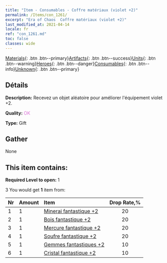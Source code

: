 ```yaml
---
title: "Item - Consumables - Coffre matériaux (violet +2)"
permalink: /Items/con_1261/
excerpt: "Era of Chaos  Coffre matériaux (violet +2)"
last_modified_at: 2021-04-14
locale: fr
ref: "con_1261.md"
toc: false
classes: wide
---
```

 [Materials](/fr/Items/){: .btn .btn--primary}[Artifacts](/fr/Items/Artifacts/){: .btn .btn--success}[Units](/fr/Items/Units/){: .btn .btn--warning}[Heroes](/fr/Items/Heroes/){: .btn .btn--danger}[Consumables](/fr/Items/Consumables/){: .btn .btn--info}[Unknown](/fr/Items/Unknown/){: .btn .btn--primary}

## Détails
 **Description:** Recevez un objet aléatoire pour améliorer l'équipement violet +2.

 **Quality:** <span style="color: #DA70D6">OK</span>

 **Type:** Gift

## Gather

  None

## This item contains:

 **Required Level to open:** 1

 3 You would get **1** item  from:

  | Nr | Amount |     Item    | Drop Rate,% |
  |:---|:-------|:------------|:---------:|
  | 1 | 1 | [Minerai fantastique +2](/fr/Items/mat_47/) | 20 | 
  | 2 | 1 | [Bois fantastique +2](/fr/Items/mat_48/) | 20 | 
  | 3 | 1 | [Mercure fantastique +2](/fr/Items/mat_49/) | 20 | 
  | 4 | 1 | [Soufre fantastique +2](/fr/Items/mat_50/) | 20 | 
  | 5 | 1 | [Gemmes fantastiques +2](/fr/Items/mat_51/) | 10 | 
  | 6 | 1 | [Cristal fantastique +2](/fr/Items/mat_52/) | 10 | 
